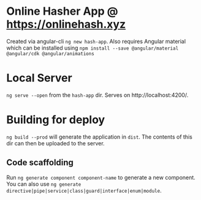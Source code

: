 # Online Hasher App @ https://onlinehash.xyz

Created via angular-cli `ng new hash-app`.  Also requires Angular material which
can be installed using 
`npm install --save @angular/material @angular/cdk @angular/animations`

# Local Server

`ng serve --open` from the `hash-app` dir.  Serves on http://localhost:4200/.

# Building for deploy

`ng build --prod` will generate the application in `dist`.  The contents of
this dir can then be uploaded to the server.

## Code scaffolding

Run `ng generate component component-name` to generate a new component. You can also use `ng generate directive|pipe|service|class|guard|interface|enum|module`.
